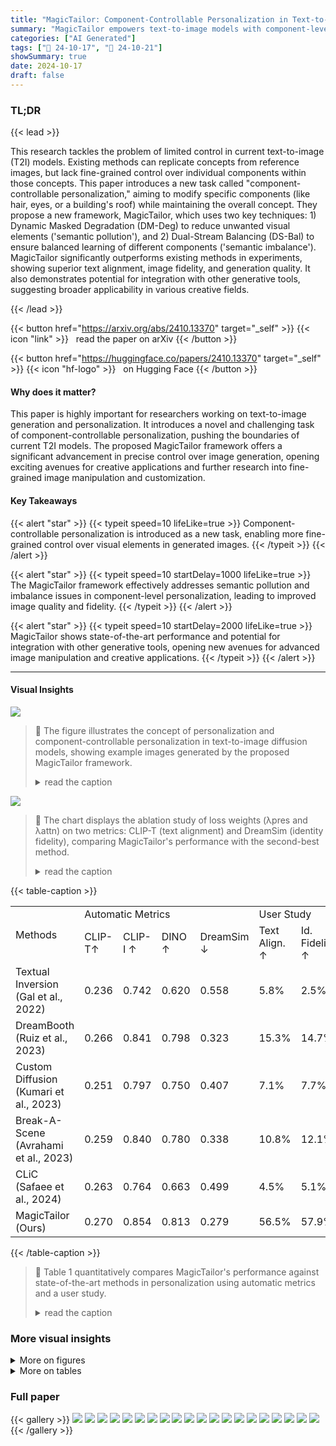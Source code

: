 ```yaml
---
title: "MagicTailor: Component-Controllable Personalization in Text-to-Image Diffusion Models"
summary: "MagicTailor empowers text-to-image models with component-level control, enabling precise customization of generated images by modifying specific visual elements."
categories: ["AI Generated"]
tags: ["🔖 24-10-17", "🤗 24-10-21"]
showSummary: true
date: 2024-10-17
draft: false
---
```


### TL;DR


{{< lead >}}

This research tackles the problem of limited control in current text-to-image (T2I) models.  Existing methods can replicate concepts from reference images, but lack fine-grained control over individual components within those concepts. This paper introduces a new task called "component-controllable personalization," aiming to modify specific components (like hair, eyes, or a building's roof) while maintaining the overall concept.  They propose a new framework, MagicTailor, which uses two key techniques: 1) Dynamic Masked Degradation (DM-Deg) to reduce unwanted visual elements ('semantic pollution'), and 2) Dual-Stream Balancing (DS-Bal) to ensure balanced learning of different components ('semantic imbalance').  MagicTailor significantly outperforms existing methods in experiments, showing superior text alignment, image fidelity, and generation quality.  It also demonstrates potential for integration with other generative tools, suggesting broader applicability in various creative fields.

{{< /lead >}}


{{< button href="https://arxiv.org/abs/2410.13370" target="_self" >}}
{{< icon "link" >}} &nbsp; read the paper on arXiv
{{< /button >}}

{{< button href="https://huggingface.co/papers/2410.13370" target="_self" >}}
{{< icon "hf-logo" >}} &nbsp; on Hugging Face
{{< /button >}}

#### Why does it matter?
This paper is highly important for researchers working on text-to-image generation and personalization.  It introduces a novel and challenging task of component-controllable personalization, pushing the boundaries of current T2I models. The proposed MagicTailor framework offers a significant advancement in precise control over image generation, opening exciting avenues for creative applications and further research into fine-grained image manipulation and customization.
#### Key Takeaways

{{< alert "star" >}}
{{< typeit speed=10 lifeLike=true >}} Component-controllable personalization is introduced as a new task, enabling more fine-grained control over visual elements in generated images. {{< /typeit >}}
{{< /alert >}}

{{< alert "star" >}}
{{< typeit speed=10 startDelay=1000 lifeLike=true >}} The MagicTailor framework effectively addresses semantic pollution and imbalance issues in component-level personalization, leading to improved image quality and fidelity. {{< /typeit >}}
{{< /alert >}}

{{< alert "star" >}}
{{< typeit speed=10 startDelay=2000 lifeLike=true >}} MagicTailor shows state-of-the-art performance and potential for integration with other generative tools, opening new avenues for advanced image manipulation and creative applications. {{< /typeit >}}
{{< /alert >}}

------
#### Visual Insights



![](figures/figures_1_0.png)

> 🔼 The figure illustrates the concept of personalization and component-controllable personalization in text-to-image diffusion models, showing example images generated by the proposed MagicTailor framework.
> <details>
> <summary>read the caption</summary>
> Figure 1: (a) Illustration of personalization, demonstrating how text-to-image (T2I) diffusion models can learn and reproduce a visual concept from given reference images. (b) Illustration of component-controllable personalization, depicting a newly formulated task that aims to modify a specific component of a visual concept during personalization. (c) Example images generated by MagicTailor, showcasing the effectiveness of the proposed MagicTailor, a novel framework that adapts T2I diffusion models for component-controllable personalization. For clarity, the red and blue circles are used to highlight the target concept and component, respectively.
> </details>





![](charts/charts_8_0.png)

> 🔼 The chart displays the ablation study of loss weights (λpres and λattn) on two metrics: CLIP-T (text alignment) and DreamSim (identity fidelity), comparing MagicTailor's performance with the second-best method.
> <details>
> <summary>read the caption</summary>
> Figure 7: Ablation of loss weights. We report CLIP-T for text alignment, and DreamSim for identity fidelity as it is most similar to human judgments (Fu et al., 2023). For reference, we also present the results of the second-best method in Table 1, highlighting our robustness on loss weights.
> </details>





{{< table-caption >}}
<table id='2' style='font-size:16px'><tr><td rowspan="2">Methods</td><td colspan="4">Automatic Metrics</td><td colspan="3">User Study</td></tr><tr><td>CLIP-T↑</td><td>CLIP-I ↑</td><td>DINO ↑</td><td>DreamSim ↓</td><td>Text Align. ↑</td><td>Id. Fidelity ↑</td><td>Gen. Quality ↑</td></tr><tr><td>Textual Inversion (Gal et al., 2022)</td><td>0.236</td><td>0.742</td><td>0.620</td><td>0.558</td><td>5.8%</td><td>2.5%</td><td>5.2%</td></tr><tr><td>DreamBooth (Ruiz et al., 2023)</td><td>0.266</td><td>0.841</td><td>0.798</td><td>0.323</td><td>15.3%</td><td>14.7%</td><td>12.5%</td></tr><tr><td>Custom Diffusion (Kumari et al., 2023)</td><td>0.251</td><td>0.797</td><td>0.750</td><td>0.407</td><td>7.1%</td><td>7.7%</td><td>9.8%</td></tr><tr><td>Break-A-Scene (Avrahami et al., 2023)</td><td>0.259</td><td>0.840</td><td>0.780</td><td>0.338</td><td>10.8%</td><td>12.1%</td><td>22.8%</td></tr><tr><td>CLiC (Safaee et al., 2024)</td><td>0.263</td><td>0.764</td><td>0.663</td><td>0.499</td><td>4.5%</td><td>5.1%</td><td>6.2%</td></tr><tr><td>MagicTailor (Ours)</td><td>0.270</td><td>0.854</td><td>0.813</td><td>0.279</td><td>56.5%</td><td>57.9%</td><td>43.4%</td></tr></table>{{< /table-caption >}}

> 🔼 Table 1 quantitatively compares MagicTailor's performance against state-of-the-art methods in personalization using automatic metrics and a user study.
> <details>
> <summary>read the caption</summary>
> Table 1: Quantitative comparisons. We compare our MagicTailor with SOTA methods of personalization based on automatic metrics and user study. The best results are marked in bold.
> </details>



### More visual insights

<details>
<summary>More on figures
</summary>


![](figures/figures_3_0.png)

> 🔼 Figure 2 illustrates the two main challenges in component-controllable personalization: semantic pollution and semantic imbalance, showcasing how the proposed DM-Deg and DS-Bal methods address these issues.
> <details>
> <summary>read the caption</summary>
> Figure 2: Major challenges in component-controllable personalization. (a) Semantic pollution: (i) Undesired visual elements may inadvertently disturb the personalized concept. (ii) A simple mask-out strategy is ineffective and causes unintended compositions, whereas (iii) our DM-Deg effectively suppresses unwanted visual semantics, preventing such pollution. (b) Semantic imbalance: (i) Simultaneously learning the concept and component can lead to imbalance, resulting in concept or component distortion (here we present a case for the former). (ii) Our DS-Bal ensures balanced learning, enhancing personalization performance.
> </details>



![](figures/figures_3_1.png)

> 🔼 Figure 1 illustrates personalization and component-controllable personalization tasks, and provides example images generated by the proposed MagicTailor framework.
> <details>
> <summary>read the caption</summary>
> Figure 1: (a) Illustration of personalization, demonstrating how text-to-image (T2I) diffusion models can learn and reproduce a visual concept from given reference images. (b) Illustration of component-controllable personalization, depicting a newly formulated task that aims to modify a specific component of a visual concept during personalization. (c) Example images generated by MagicTailor, showcasing the effectiveness of the proposed MagicTailor, a novel framework that adapts T2I diffusion models for component-controllable personalization. For clarity, the red and blue circles are used to highlight the target concept and component, respectively.
> </details>



![](figures/figures_4_0.png)

> 🔼 The figure illustrates the MagicTailor pipeline, which uses reference images to fine-tune a text-to-image diffusion model, incorporating DM-Deg and DS-Bal to address semantic pollution and imbalance.
> <details>
> <summary>read the caption</summary>
> Figure 3: Pipeline overview of MagicTailor. Using reference images as the inputs, MagicTailor fine-tunes a T2I diffusion model to learn both the target concept and component, enabling the generation of images that seamlessly integrate the component into the concept. Two key techniques, Dynamic Masked Degradation (DM-Deg, see Section 3.2) and Dual-Stream Balancing (DS-Bal, see Section 3.3), address the challenges of semantic pollution and semantic imbalance, respectively. For clarity, only one image per concept/component is presented and the warm-up stage is not depicted.
> </details>



![](figures/figures_5_0.png)

> 🔼 This figure illustrates the concept of personalization and component-controllable personalization in text-to-image diffusion models, along with example images generated by the proposed MagicTailor framework.
> <details>
> <summary>read the caption</summary>
> Figure 1: (a) Illustration of personalization, demonstrating how text-to-image (T2I) diffusion models can learn and reproduce a visual concept from given reference images. (b) Illustration of component-controllable personalization, depicting a newly formulated task that aims to modify a specific component of a visual concept during personalization. (c) Example images generated by MagicTailor, showcasing the effectiveness of the proposed MagicTailor, a novel framework that adapts T2I diffusion models for component-controllable personalization. For clarity, the red and blue circles are used to highlight the target concept and component, respectively.
> </details>



![](figures/figures_6_0.png)

> 🔼 Figure 1 illustrates personalization and component-controllable personalization in text-to-image diffusion models, showing how MagicTailor modifies a visual concept's specific component.
> <details>
> <summary>read the caption</summary>
> Figure 1: (a) Illustration of personalization, demonstrating how text-to-image (T2I) diffusion models can learn and reproduce a visual concept from given reference images. (b) Illustration of component-controllable personalization, depicting a newly formulated task that aims to modify a specific component of a visual concept during personalization. (c) Example images generated by MagicTailor, showcasing the effectiveness of the proposed MagicTailor, a novel framework that adapts T2I diffusion models for component-controllable personalization. For clarity, the red and blue circles are used to highlight the target concept and component, respectively.
> </details>



![](figures/figures_6_1.png)

> 🔼 Figure 5 visualizes how the Dual-Stream Balancing (DS-Bal) method effectively balances the learning of visual semantics for both concept and component, resolving the semantic imbalance issue.
> <details>
> <summary>read the caption</summary>
> Figure 5: Visualization of the learning process. (a) The vanilla learning paradigm lapses into overemphasizing the easier one. (b) DS-Bal effectively balances the learning of the concept and component.
> </details>



![](figures/figures_7_0.png)

> 🔼 Figure 6 shows a qualitative comparison of images generated by MagicTailor and other state-of-the-art methods across various domains, highlighting MagicTailor's superior performance in text alignment, identity preservation, and overall image quality.
> <details>
> <summary>read the caption</summary>
> Figure 6: Qualitative comparisons. We present images generated by MagicTailor and the compared methods for various domains. MagicTailor generally achieves promising text alignment, strong identity fidelity, and high generation quality. More results are provided in Appendix D.
> </details>



![](figures/figures_9_0.png)

> 🔼 Figure 1 illustrates the concept of personalization in text-to-image diffusion models, showcasing how MagicTailor modifies a specific component of a visual concept during the process.
> <details>
> <summary>read the caption</summary>
> Figure 1: (a) Illustration of personalization, demonstrating how text-to-image (T2I) diffusion models can learn and reproduce a visual concept from given reference images. (b) Illustration of component-controllable personalization, depicting a newly formulated task that aims to modify a specific component of a visual concept during personalization. (c) Example images generated by MagicTailor, showcasing the effectiveness of the proposed MagicTailor, a novel framework that adapts T2I diffusion models for component-controllable personalization. For clarity, the red and blue circles are used to highlight the target concept and component, respectively.
> </details>



![](figures/figures_9_1.png)

> 🔼 The figure illustrates the task of personalization, component-controllable personalization, and example images generated by the proposed MagicTailor framework.
> <details>
> <summary>read the caption</summary>
> Figure 1: (a) Illustration of personalization, demonstrating how text-to-image (T2I) diffusion models can learn and reproduce a visual concept from given reference images. (b) Illustration of component-controllable personalization, depicting a newly formulated task that aims to modify a specific component of a visual concept during personalization. (c) Example images generated by MagicTailor, showcasing the effectiveness of the proposed MagicTailor, a novel framework that adapts T2I diffusion models for component-controllable personalization. For clarity, the red and blue circles are used to highlight the target concept and component, respectively.
> </details>



![](figures/figures_9_2.png)

> 🔼 Figure 6 shows a qualitative comparison of images generated by MagicTailor and other state-of-the-art methods across various domains, highlighting MagicTailor's superior text alignment, identity preservation, and image quality.
> <details>
> <summary>read the caption</summary>
> Figure 6: Qualitative comparisons. We present images generated by MagicTailor and the compared methods for various domains. MagicTailor generally achieves promising text alignment, strong identity fidelity, and high generation quality. More results are provided in Appendix D.
> </details>



![](figures/figures_10_0.png)

> 🔼 The figure illustrates the pipeline of MagicTailor, a framework that adapts T2I diffusion models for component-controllable personalization, highlighting its key techniques: Dynamic Masked Degradation (DM-Deg) and Dual-Stream Balancing (DS-Bal).
> <details>
> <summary>read the caption</summary>
> Figure 3: Pipeline overview of MagicTailor. Using reference images as the inputs, MagicTailor fine-tunes a T2I diffusion model to learn both the target concept and component, enabling the generation of images that seamlessly integrate the component into the concept. Two key techniques, Dynamic Masked Degradation (DM-Deg, see Section 3.2) and Dual-Stream Balancing (DS-Bal, see Section 3.3), address the challenges of semantic pollution and semantic imbalance, respectively. For clarity, only one image per concept/component is presented and the warm-up stage is not depicted.
> </details>



![](figures/figures_10_2.png)

> 🔼 The figure shows how MagicTailor can be integrated with other generative tools like ControlNet, CSGO, and InstantMesh to enhance their capabilities by adding component-controllable personalization.
> <details>
> <summary>read the caption</summary>
> Figure 9: Enhancing other generative tools. MagicTailor can conveniently collaborate with a variety of generative tools that focus on other tasks, equipping them with an additional ability to control the concept's component in their pipelines.
> </details>



![](figures/figures_10_3.png)

> 🔼 Figure 1 illustrates the concept of personalization and component-controllable personalization, showing how text-to-image diffusion models can learn and reproduce visual concepts, modify specific components, and generate example images using the proposed MagicTailor framework.
> <details>
> <summary>read the caption</summary>
> Figure 1: (a) Illustration of personalization, demonstrating how text-to-image (T2I) diffusion models can learn and reproduce a visual concept from given reference images. (b) Illustration of component-controllable personalization, depicting a newly formulated task that aims to modify a specific component of a visual concept during personalization. (c) Example images generated by MagicTailor, showcasing the effectiveness of the proposed MagicTailor, a novel framework that adapts T2I diffusion models for component-controllable personalization. For clarity, the red and blue circles are used to highlight the target concept and component, respectively.
> </details>



![](figures/figures_10_6.png)

> 🔼 Figure 1 illustrates the personalization and component-controllable personalization tasks, and shows example images generated by the proposed MagicTailor framework.
> <details>
> <summary>read the caption</summary>
> Figure 1: (a) Illustration of personalization, demonstrating how text-to-image (T2I) diffusion models can learn and reproduce a visual concept from given reference images. (b) Illustration of component-controllable personalization, depicting a newly formulated task that aims to modify a specific component of a visual concept during personalization. (c) Example images generated by MagicTailor, showcasing the effectiveness of the proposed MagicTailor, a novel framework that adapts T2I diffusion models for component-controllable personalization. For clarity, the red and blue circles are used to highlight the target concept and component, respectively.
> </details>



![](figures/figures_17_0.png)

> 🔼 Figure 1 illustrates personalization and component-controllable personalization, and provides example images generated by MagicTailor, highlighting the target concept and component.
> <details>
> <summary>read the caption</summary>
> Figure 1: (a) Illustration of personalization, demonstrating how text-to-image (T2I) diffusion models can learn and reproduce a visual concept from given reference images. (b) Illustration of component-controllable personalization, depicting a newly formulated task that aims to modify a specific component of a visual concept during personalization. (c) Example images generated by MagicTailor, showcasing the effectiveness of the proposed MagicTailor, a novel framework that adapts T2I diffusion models for component-controllable personalization. For clarity, the red and blue circles are used to highlight the target concept and component, respectively.
> </details>



![](figures/figures_17_1.png)

> 🔼 Figure 8 demonstrates MagicTailor's ability to generate concepts and components separately and to control multiple components simultaneously.
> <details>
> <summary>read the caption</summary>
> Figure 8: (a) Decoupled generation. MagicTailor can also separately generate the target concept and component, enriching prospective combinations. (b) Controlling multiple components. MagicTailor shows the potential to handle more than one component, highlighting its effectiveness.
> </details>



![](figures/figures_17_2.png)

> 🔼 The figure illustrates the benefit of using dynamic intensity in the DM-Deg process to mitigate noise memorization during image generation.
> <details>
> <summary>read the caption</summary>
> Figure 4: Motivation of dynamic intensity. (a) Fixed intensity (ad = 0.5 here) could cause noisy generated images. (b) Our dynamic intensity helps to mitigate noise memorization.
> </details>



![](figures/figures_17_3.png)

> 🔼 The figure illustrates the concept of personalization and component-controllable personalization in text-to-image diffusion models, showing how MagicTailor modifies a specific component of a visual concept during personalization.
> <details>
> <summary>read the caption</summary>
> Figure 1: (a) Illustration of personalization, demonstrating how text-to-image (T2I) diffusion models can learn and reproduce a visual concept from given reference images. (b) Illustration of component-controllable personalization, depicting a newly formulated task that aims to modify a specific component of a visual concept during personalization. (c) Example images generated by MagicTailor, showcasing the effectiveness of the proposed MagicTailor, a novel framework that adapts T2I diffusion models for component-controllable personalization. For clarity, the red and blue circles are used to highlight the target concept and component, respectively.
> </details>



![](figures/figures_17_4.png)

> 🔼 Figure 1 illustrates personalization, component-controllable personalization, and example images generated by MagicTailor to showcase its effectiveness in adapting text-to-image diffusion models for component-controllable personalization.
> <details>
> <summary>read the caption</summary>
> Figure 1: (a) Illustration of personalization, demonstrating how text-to-image (T2I) diffusion models can learn and reproduce a visual concept from given reference images. (b) Illustration of component-controllable personalization, depicting a newly formulated task that aims to modify a specific component of a visual concept during personalization. (c) Example images generated by MagicTailor, showcasing the effectiveness of the proposed MagicTailor, a novel framework that adapts T2I diffusion models for component-controllable personalization. For clarity, the red and blue circles are used to highlight the target concept and component, respectively.
> </details>



![](figures/figures_17_5.png)

> 🔼 Figure 1 illustrates the concept of personalization in text-to-image diffusion models and introduces a new task, component-controllable personalization, showing examples of images generated by the proposed MagicTailor framework.
> <details>
> <summary>read the caption</summary>
> Figure 1: (a) Illustration of personalization, demonstrating how text-to-image (T2I) diffusion models can learn and reproduce a visual concept from given reference images. (b) Illustration of component-controllable personalization, depicting a newly formulated task that aims to modify a specific component of a visual concept during personalization. (c) Example images generated by MagicTailor, showcasing the effectiveness of the proposed MagicTailor, a novel framework that adapts T2I diffusion models for component-controllable personalization. For clarity, the red and blue circles are used to highlight the target concept and component, respectively.
> </details>



![](figures/figures_18_0.png)

> 🔼 Figure 1 illustrates personalization, component-controllable personalization, and example images generated by the MagicTailor model, highlighting its effectiveness in component-controllable personalization.
> <details>
> <summary>read the caption</summary>
> Figure 1: (a) Illustration of personalization, demonstrating how text-to-image (T2I) diffusion models can learn and reproduce a visual concept from given reference images. (b) Illustration of component-controllable personalization, depicting a newly formulated task that aims to modify a specific component of a visual concept during personalization. (c) Example images generated by MagicTailor, showcasing the effectiveness of the proposed MagicTailor, a novel framework that adapts T2I diffusion models for component-controllable personalization. For clarity, the red and blue circles are used to highlight the target concept and component, respectively.
> </details>



![](figures/figures_18_1.png)

> 🔼 The figure illustrates the tasks of personalization and component-controllable personalization in text-to-image diffusion models and shows example images generated by the proposed MagicTailor framework.
> <details>
> <summary>read the caption</summary>
> Figure 1: (a) Illustration of personalization, demonstrating how text-to-image (T2I) diffusion models can learn and reproduce a visual concept from given reference images. (b) Illustration of component-controllable personalization, depicting a newly formulated task that aims to modify a specific component of a visual concept during personalization. (c) Example images generated by MagicTailor, showcasing the effectiveness of the proposed MagicTailor, a novel framework that adapts T2I diffusion models for component-controllable personalization. For clarity, the red and blue circles are used to highlight the target concept and component, respectively.
> </details>



![](figures/figures_18_2.png)

> 🔼 The figure illustrates the concepts of personalization and component-controllable personalization in text-to-image diffusion models, and shows example images generated by the proposed MagicTailor framework.
> <details>
> <summary>read the caption</summary>
> Figure 1: (a) Illustration of personalization, demonstrating how text-to-image (T2I) diffusion models can learn and reproduce a visual concept from given reference images. (b) Illustration of component-controllable personalization, depicting a newly formulated task that aims to modify a specific component of a visual concept during personalization. (c) Example images generated by MagicTailor, showcasing the effectiveness of the proposed MagicTailor, a novel framework that adapts T2I diffusion models for component-controllable personalization. For clarity, the red and blue circles are used to highlight the target concept and component, respectively.
> </details>



![](figures/figures_18_3.png)

> 🔼 Figure 1 illustrates personalization, component-controllable personalization, and example images generated by MagicTailor, highlighting its effectiveness in adapting T2I diffusion models for component-controllable personalization.
> <details>
> <summary>read the caption</summary>
> Figure 1: (a) Illustration of personalization, demonstrating how text-to-image (T2I) diffusion models can learn and reproduce a visual concept from given reference images. (b) Illustration of component-controllable personalization, depicting a newly formulated task that aims to modify a specific component of a visual concept during personalization. (c) Example images generated by MagicTailor, showcasing the effectiveness of the proposed MagicTailor, a novel framework that adapts T2I diffusion models for component-controllable personalization. For clarity, the red and blue circles are used to highlight the target concept and component, respectively.
> </details>



![](figures/figures_18_4.png)

> 🔼 Figure 1 illustrates personalization, component-controllable personalization, and example images generated by MagicTailor to demonstrate its effectiveness in adapting T2I diffusion models for component-controllable personalization.
> <details>
> <summary>read the caption</summary>
> Figure 1: (a) Illustration of personalization, demonstrating how text-to-image (T2I) diffusion models can learn and reproduce a visual concept from given reference images. (b) Illustration of component-controllable personalization, depicting a newly formulated task that aims to modify a specific component of a visual concept during personalization. (c) Example images generated by MagicTailor, showcasing the effectiveness of the proposed MagicTailor, a novel framework that adapts T2I diffusion models for component-controllable personalization. For clarity, the red and blue circles are used to highlight the target concept and component, respectively.
> </details>



![](figures/figures_18_5.png)

> 🔼 The figure illustrates the concept of personalization in text-to-image diffusion models, showing how to modify a specific component of a visual concept using reference images, and provides example images generated by the proposed MagicTailor framework.
> <details>
> <summary>read the caption</summary>
> Figure 1: (a) Illustration of personalization, demonstrating how text-to-image (T2I) diffusion models can learn and reproduce a visual concept from given reference images. (b) Illustration of component-controllable personalization, depicting a newly formulated task that aims to modify a specific component of a visual concept during personalization. (c) Example images generated by MagicTailor, showcasing the effectiveness of the proposed MagicTailor, a novel framework that adapts T2I diffusion models for component-controllable personalization. For clarity, the red and blue circles are used to highlight the target concept and component, respectively.
> </details>



![](figures/figures_19_0.png)

> 🔼 The figure illustrates the concept of personalization and component-controllable personalization in text-to-image diffusion models, showing example images generated by the proposed MagicTailor framework.
> <details>
> <summary>read the caption</summary>
> Figure 1: (a) Illustration of personalization, demonstrating how text-to-image (T2I) diffusion models can learn and reproduce a visual concept from given reference images. (b) Illustration of component-controllable personalization, depicting a newly formulated task that aims to modify a specific component of a visual concept during personalization. (c) Example images generated by MagicTailor, showcasing the effectiveness of the proposed MagicTailor, a novel framework that adapts T2I diffusion models for component-controllable personalization. For clarity, the red and blue circles are used to highlight the target concept and component, respectively.
> </details>



![](figures/figures_19_1.png)

> 🔼 Figure 1 illustrates personalization, component-controllable personalization, and example images generated by the proposed MagicTailor framework.
> <details>
> <summary>read the caption</summary>
> Figure 1: (a) Illustration of personalization, demonstrating how text-to-image (T2I) diffusion models can learn and reproduce a visual concept from given reference images. (b) Illustration of component-controllable personalization, depicting a newly formulated task that aims to modify a specific component of a visual concept during personalization. (c) Example images generated by MagicTailor, showcasing the effectiveness of the proposed MagicTailor, a novel framework that adapts T2I diffusion models for component-controllable personalization. For clarity, the red and blue circles are used to highlight the target concept and component, respectively.
> </details>



![](figures/figures_19_2.png)

> 🔼 The figure illustrates the concept of personalization and component-controllable personalization in text-to-image diffusion models, showing examples of images generated by the proposed MagicTailor framework.
> <details>
> <summary>read the caption</summary>
> Figure 1: (a) Illustration of personalization, demonstrating how text-to-image (T2I) diffusion models can learn and reproduce a visual concept from given reference images. (b) Illustration of component-controllable personalization, depicting a newly formulated task that aims to modify a specific component of a visual concept during personalization. (c) Example images generated by MagicTailor, showcasing the effectiveness of the proposed MagicTailor, a novel framework that adapts T2I diffusion models for component-controllable personalization. For clarity, the red and blue circles are used to highlight the target concept and component, respectively.
> </details>



![](figures/figures_19_3.png)

> 🔼 Figure 1 illustrates the concept of personalization in text-to-image diffusion models, showing how to modify specific components of a visual concept using reference images and the results generated by the proposed MagicTailor framework.
> <details>
> <summary>read the caption</summary>
> Figure 1: (a) Illustration of personalization, demonstrating how text-to-image (T2I) diffusion models can learn and reproduce a visual concept from given reference images. (b) Illustration of component-controllable personalization, depicting a newly formulated task that aims to modify a specific component of a visual concept during personalization. (c) Example images generated by MagicTailor, showcasing the effectiveness of the proposed MagicTailor, a novel framework that adapts T2I diffusion models for component-controllable personalization. For clarity, the red and blue circles are used to highlight the target concept and component, respectively.
> </details>



![](figures/figures_19_4.png)

> 🔼 The figure illustrates the concept of personalization and component-controllable personalization in text-to-image diffusion models, showing examples of images generated by the proposed MagicTailor framework.
> <details>
> <summary>read the caption</summary>
> Figure 1: (a) Illustration of personalization, demonstrating how text-to-image (T2I) diffusion models can learn and reproduce a visual concept from given reference images. (b) Illustration of component-controllable personalization, depicting a newly formulated task that aims to modify a specific component of a visual concept during personalization. (c) Example images generated by MagicTailor, showcasing the effectiveness of the proposed MagicTailor, a novel framework that adapts T2I diffusion models for component-controllable personalization. For clarity, the red and blue circles are used to highlight the target concept and component, respectively.
> </details>



![](figures/figures_19_5.png)

> 🔼 Figure 1 illustrates the concept of personalization in text-to-image diffusion models, showing how to modify specific components of a visual concept during personalization using the proposed MagicTailor framework.
> <details>
> <summary>read the caption</summary>
> Figure 1: (a) Illustration of personalization, demonstrating how text-to-image (T2I) diffusion models can learn and reproduce a visual concept from given reference images. (b) Illustration of component-controllable personalization, depicting a newly formulated task that aims to modify a specific component of a visual concept during personalization. (c) Example images generated by MagicTailor, showcasing the effectiveness of the proposed MagicTailor, a novel framework that adapts T2I diffusion models for component-controllable personalization. For clarity, the red and blue circles are used to highlight the target concept and component, respectively.
> </details>



![](figures/figures_19_6.png)

> 🔼 Figure 1 illustrates personalization and component-controllable personalization in text-to-image diffusion models, and shows example images generated by the proposed MagicTailor framework.
> <details>
> <summary>read the caption</summary>
> Figure 1: (a) Illustration of personalization, demonstrating how text-to-image (T2I) diffusion models can learn and reproduce a visual concept from given reference images. (b) Illustration of component-controllable personalization, depicting a newly formulated task that aims to modify a specific component of a visual concept during personalization. (c) Example images generated by MagicTailor, showcasing the effectiveness of the proposed MagicTailor, a novel framework that adapts T2I diffusion models for component-controllable personalization. For clarity, the red and blue circles are used to highlight the target concept and component, respectively.
> </details>



![](figures/figures_19_7.png)

> 🔼 The figure illustrates the MagicTailor pipeline, which fine-tunes a text-to-image diffusion model to learn and integrate a target concept and its component using Dynamic Masked Degradation and Dual-Stream Balancing to address semantic pollution and imbalance.
> <details>
> <summary>read the caption</summary>
> Figure 3: Pipeline overview of MagicTailor. Using reference images as the inputs, MagicTailor fine-tunes a T2I diffusion model to learn both the target concept and component, enabling the generation of images that seamlessly integrate the component into the concept. Two key techniques, Dynamic Masked Degradation (DM-Deg, see Section 3.2) and Dual-Stream Balancing (DS-Bal, see Section 3.3), address the challenges of semantic pollution and semantic imbalance, respectively. For clarity, only one image per concept/component is presented and the warm-up stage is not depicted.
> </details>



![](figures/figures_19_8.png)

> 🔼 Figure 1 illustrates personalization and component-controllable personalization in text-to-image diffusion models, including examples of images generated by MagicTailor.
> <details>
> <summary>read the caption</summary>
> Figure 1: (a) Illustration of personalization, demonstrating how text-to-image (T2I) diffusion models can learn and reproduce a visual concept from given reference images. (b) Illustration of component-controllable personalization, depicting a newly formulated task that aims to modify a specific component of a visual concept during personalization. (c) Example images generated by MagicTailor, showcasing the effectiveness of the proposed MagicTailor, a novel framework that adapts T2I diffusion models for component-controllable personalization. For clarity, the red and blue circles are used to highlight the target concept and component, respectively.
> </details>



![](figures/figures_19_9.png)

> 🔼 The figure illustrates the concept of personalization and component-controllable personalization in text-to-image diffusion models, showing examples of images generated by the proposed MagicTailor framework.
> <details>
> <summary>read the caption</summary>
> Figure 1: (a) Illustration of personalization, demonstrating how text-to-image (T2I) diffusion models can learn and reproduce a visual concept from given reference images. (b) Illustration of component-controllable personalization, depicting a newly formulated task that aims to modify a specific component of a visual concept during personalization. (c) Example images generated by MagicTailor, showcasing the effectiveness of the proposed MagicTailor, a novel framework that adapts T2I diffusion models for component-controllable personalization. For clarity, the red and blue circles are used to highlight the target concept and component, respectively.
> </details>



![](figures/figures_20_0.png)

> 🔼 Figure 14 presents a qualitative comparison of image generation results from MagicTailor and other state-of-the-art methods across various domains, showcasing MagicTailor's superior performance in terms of text alignment, identity preservation, and overall image quality.
> <details>
> <summary>read the caption</summary>
> Figure 14: More qualitative comparisons. We present images generated by our MagicTailor and SOTA methods of personalization for various domains including characters, animation, buildings, objects, and animals. MagicTailor generally achieves promising text alignment, strong identity fidelity, and high generation quality.
> </details>



</details>




<details>
<summary>More on tables
</summary>


{{< table-caption >}}
<table id='1' style='font-size:18px'><tr><td colspan="11">Table 2: Ablation of key techniques. Our DM- Table 4: Ablation of DM-Deg. We compare Deg and DS-Bal effectively contribute to a supe- DM-Deg with its variants and the mask-out strat- rior performance trade-off. egy. Our DM-Deg attains superior overall perfor-</td></tr><tr><td>DM-Deg DS-Bal</td><td></td><td>CLIP-T↑</td><td>CLIP-I ↑</td><td colspan="2">DINO ↑ DreamSim ↓</td><td>mance on text alignment and identity fidelity.</td><td></td><td></td><td></td><td></td></tr><tr><td></td><td>0.275</td><td>0.837</td><td>0.798</td><td colspan="2">0.317</td><td>Intensity Variants</td><td>CLIP-T↑</td><td>CLIP-I↑</td><td>DINO ↑</td><td>DreamSim ↓</td></tr><tr><td></td><td>0.276</td><td>0.848</td><td>0.809</td><td colspan="2">0.294</td><td>Mask-Out Startegy</td><td>0.270</td><td>0.818</td><td>0.760</td><td>0.375</td></tr><tr><td></td><td>0.270</td><td>0.845</td><td>0.802</td><td colspan="2">0.304</td><td></td><td></td><td></td><td></td><td></td></tr><tr><td>V</td><td>0.270</td><td>0.854</td><td>0.813</td><td colspan="2">0.279</td><td>Fixed (a = 0.4)</td><td>0.270 0.271</td><td>0.849</td><td>0.800</td><td>0.297 0.310</td></tr><tr><td colspan="6">Table 3: Ablation of DS-Bal. We compare DS- Bal with its variants, showing its excellence.</td><td>Fixed (a = 0.6)</td><td>0.271</td><td>0.845 0.846</td><td>0.794 0.796</td><td>0.305</td></tr><tr><td colspan="6"></td><td>Fixed (a = 0.8) Linear (Ascent)</td><td>0.270</td><td>0.846</td><td>0.797</td><td>0.307</td></tr><tr><td>U-Net Variants</td><td>CLIP-T↑</td><td>CLIP-I ↑</td><td>DINO ↑</td><td colspan="2">DreamSim ↓</td><td>Linear (Descent)</td><td>0.261</td><td>0.851</td><td>0.802</td><td>0.300</td></tr><tr><td>Fixed (B = 0)</td><td>0.268</td><td>0.850</td><td>0.803</td><td colspan="2">0.293</td><td>Dynamic (Y = 8)</td><td>0.266</td><td>0.850</td><td>0.806</td><td>0.289</td></tr><tr><td>Fixed (B = 1)</td><td>0.270</td><td>0.851</td><td>0.808</td><td colspan="2">0.286</td><td></td><td></td><td></td><td></td><td></td></tr><tr><td>Momentum (B = 0.5)</td><td>0.268</td><td>0.850</td><td>0.805</td><td colspan="2">0.290</td><td>Dynamic (Y = 16)</td><td>0.268</td><td>0.854</td><td>0.813</td><td>0.282</td></tr><tr><td>Momentum (B = 0.9)</td><td>0.269</td><td>0.850</td><td>0.808</td><td colspan="2">0.288</td><td>Dynamic (Y = 64)</td><td>0.271</td><td>0.852</td><td>0.812</td><td>0.283</td></tr><tr><td>Momentum (Ours)</td><td>0.270</td><td>0.854</td><td>0.813</td><td colspan="2">0.279</td><td>Dynamic (Ours)</td><td>0.270</td><td>0.854</td><td>0.813</td><td>0.279</td></tr></table>{{< /table-caption >}}
> 🔼 {{ table.description }}
> <details>
> <summary>read the caption</summary>
> {{ table.caption }}
> </details>


> Table 1 quantitatively compares MagicTailor against state-of-the-art methods for personalization using both automatic metrics and a user study.


{{< table-caption >}}
<table id='2' style='font-size:14px'><tr><td>Recontextualization</td><td>Restylization</td></tr><tr><td>' <placeholder>, on the beach" ' ' <placeholder>, in the snow" " <placeholder>, at night" <placeholder>, in autumn"</td><td>"<placeholder>, watercolor painting" · <placeholder>, Ukiyo-e painting" ' <placeholder>, in Pixel Art style" "<placeholder>, in Von Gogh style" ' ' <placeholder>, in a comic book"</td></tr><tr><td>' <placeholder>, in the jungle" Interaction</td><td>Property Modification</td></tr><tr><td><placeholder>, with clouds in the background" <placeholder>, with flowers in the background"</td><td>"<placeholder>, from 3D rendering" "<placeholder>, in a far view" in a close view"</td></tr><tr><td><placeholder>, near the Eiffel Tower" <placeholder>, on top of water" <placeholder>, in front of the Mount Fuji"</td><td><placeholder>, <placeholder>, made of clay" <placeholder>, made of plastic"</td></tr></table>{{< /table-caption >}}
> 🔼 {{ table.description }}
> <details>
> <summary>read the caption</summary>
> {{ table.caption }}
> </details>


> Table 1 quantitatively compares MagicTailor's performance against other state-of-the-art personalization methods using automatic metrics and a user study.


{{< table-caption >}}
<table id='22' style='font-size:18px'><tr><td>Warm-up Variants</td><td>CLIP-T↑</td><td>CLIP-I↑</td><td>DINO ↑</td><td>DreamSim ↓</td></tr><tr><td>w/o Warm-up</td><td>0.272</td><td>0.844</td><td>0.793</td><td>0.320</td></tr><tr><td>w/ Warm-up (Ours)</td><td>0.270</td><td>0.854</td><td>0.813</td><td>0.279</td></tr></table>{{< /table-caption >}}
> 🔼 {{ table.description }}
> <details>
> <summary>read the caption</summary>
> {{ table.caption }}
> </details>


> Table 2 shows the ablation study of the two key techniques, Dynamic Masked Degradation (DM-Deg) and Dual-Stream Balancing (DS-Bal), demonstrating their effectiveness in improving the performance of the MagicTailor model.


</details>


### Full paper

{{< gallery >}}
<img src="paper_images/1.png" class="grid-w50 md:grid-w33 xl:grid-w25" />
<img src="paper_images/2.png" class="grid-w50 md:grid-w33 xl:grid-w25" />
<img src="paper_images/3.png" class="grid-w50 md:grid-w33 xl:grid-w25" />
<img src="paper_images/4.png" class="grid-w50 md:grid-w33 xl:grid-w25" />
<img src="paper_images/5.png" class="grid-w50 md:grid-w33 xl:grid-w25" />
<img src="paper_images/6.png" class="grid-w50 md:grid-w33 xl:grid-w25" />
<img src="paper_images/7.png" class="grid-w50 md:grid-w33 xl:grid-w25" />
<img src="paper_images/8.png" class="grid-w50 md:grid-w33 xl:grid-w25" />
<img src="paper_images/9.png" class="grid-w50 md:grid-w33 xl:grid-w25" />
<img src="paper_images/10.png" class="grid-w50 md:grid-w33 xl:grid-w25" />
<img src="paper_images/11.png" class="grid-w50 md:grid-w33 xl:grid-w25" />
<img src="paper_images/12.png" class="grid-w50 md:grid-w33 xl:grid-w25" />
<img src="paper_images/13.png" class="grid-w50 md:grid-w33 xl:grid-w25" />
<img src="paper_images/14.png" class="grid-w50 md:grid-w33 xl:grid-w25" />
<img src="paper_images/15.png" class="grid-w50 md:grid-w33 xl:grid-w25" />
<img src="paper_images/16.png" class="grid-w50 md:grid-w33 xl:grid-w25" />
<img src="paper_images/17.png" class="grid-w50 md:grid-w33 xl:grid-w25" />
<img src="paper_images/18.png" class="grid-w50 md:grid-w33 xl:grid-w25" />
<img src="paper_images/19.png" class="grid-w50 md:grid-w33 xl:grid-w25" />
<img src="paper_images/20.png" class="grid-w50 md:grid-w33 xl:grid-w25" />
{{< /gallery >}}